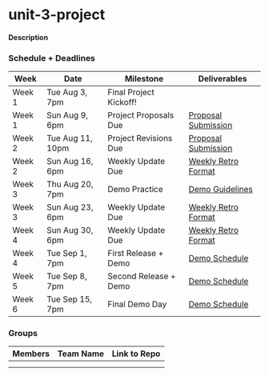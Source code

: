 # unit-3-project  

#### Description

### Schedule + Deadlines  
| Week | Date | Milestone | Deliverables | 
|---|---|---|---|
| Week 1 | Tue Aug 3, 7pm | Final Project Kickoff! | |
| Week 1 | Sun Aug 9, 6pm | Project Proposals Due | [Proposal Submission](deliverables/ProposalDeliverables.md) |
| Week 2 | Tue Aug 11, 10pm | Project Revisions Due | [Proposal Submission](deliverables/ProposalDeliverables.md) |
| Week 2 | Sun Aug 16, 6pm | Weekly Update Due | [Weekly Retro Format](deliverables/WeeklyRetro.md) |
| Week 3 | Thu Aug 20, 7pm | Demo Practice | [Demo Guidelines]() |
| Week 3 | Sun Aug 23, 6pm | Weekly Update Due | [Weekly Retro Format](deliverables/WeeklyRetro.md) |
| Week 4 | Sun Aug 30, 6pm | Weekly Update Due | [Weekly Retro Format]() |
| Week 4 | Tue Sep 1, 7pm | First Release + Demo | [Demo Schedule]() |
| Week 5 | Tue Sep 8, 7pm | Second Release + Demo | [Demo Schedule]() |
| Week 6 | Tue Sep 15, 7pm | Final Demo Day | [Demo Schedule]() |

### Groups  
| Members | Team Name | Link to Repo |  
|---|---|---|
|  |  |  |
|  |  |  |  
